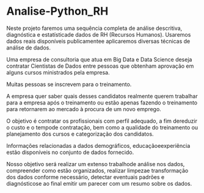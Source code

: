 # Analise-Python_RH
Neste  projeto  faremos  uma  sequência  completa  de  análise descritiva,  diagnóstica  e estatísticade dados de RH (Recursos Humanos).   Usaremos dados reais disponíveis publicamentee aplicaremos diversas técnicas de análise de dados.

Uma empresa de consultoria que atua em Big Data e Data Science deseja contratar Cientistas de Dados entre pessoas que obtenham aprovação em alguns cursos ministrados pela empresa.

Muitas pessoas se inscrevem para o treinamento.

A empresa quer saber quais desses candidatos realmente querem trabalhar para a empresa após o treinamento ou estão apenas fazendo o treinamento para retornarem ao mercado à procura de um novo emprego.

O objetivo é contratar os profissionais com perfil adequado, a fim dereduzir o custo e o tempode contratação, bem como a qualidade do treinamento ou planejamento dos cursos e categorização dos candidatos.

Informações relacionadas a dados demográficos, educaçãoeexperiência estão disponíveis no conjunto de dados fornecido.

Nosso objetivo será realizar um extenso trabalhode análise nos dados, compreender como estão organizados, realizar limpezae transformação dos dados conforme necessário, detectar eventuais padrões e diagnósticose ao final emitir um parecer com um resumo sobre os dados.
